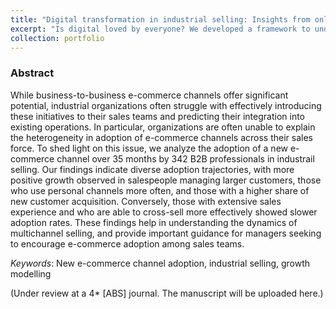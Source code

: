 ```yaml
---
title: "Digital transformation in industrial selling: Insights from online channel adoption"
excerpt: "Is digital loved by everyone? We developed a framework to understand the online channel adopting by frontline sales professionals."
collection: portfolio
---
```


### Abstract

While business-to-business e-commerce channels offer significant potential, industrial organizations often struggle with effectively introducing these initiatives to their sales teams and predicting their integration into existing operations. In particular, organizations are often unable to explain the heterogeneity in adoption of e-commerce channels across their sales force. To shed light on this issue, we analyze the adoption of a new e-commerce channel over 35 months by 342 B2B professionals in industrail selling. Our findings indicate diverse adoption trajectories, with more positive growth observed in salespeople managing larger customers, those who use personal channels more often, and those with a higher share of new customer acquisition. Conversely, those with extensive sales experience and who are able to cross-sell more effectively showed slower adoption rates. These findings help in understanding the dynamics of multichannel selling, and provide important guidance for managers seeking to encourage e-commerce adoption among sales teams.

*Keywords*: New e-commerce channel adoption, industrial selling, growth modelling 

(Under review at a 4* [ABS] journal. The manuscript will be uploaded here.)
